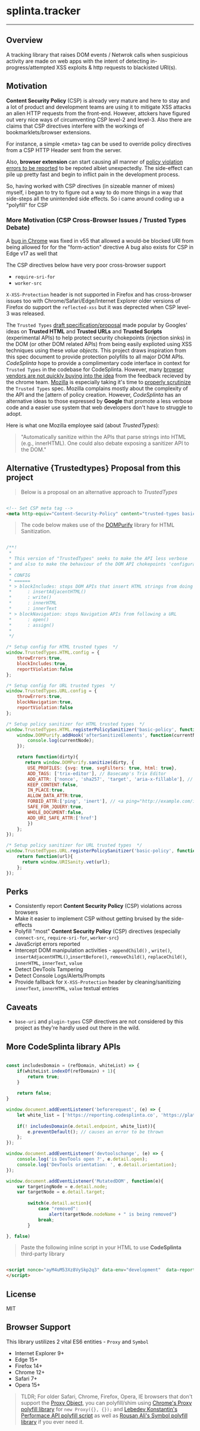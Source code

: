 # splinta.tracker
________________________________________________________________________________________________

## Overview

A tracking library that raises DOM events / Netwrok calls when suspicious activity are made on web apps with the intent of detecting in-progress/attempted XSS exploits & http requests to blackisted URI(s).

## Motivation

**Content Security Policy** (CSP) is already very mature and here to stay and a lot of product and development teams are using it to mitigate XSS attacks an alien HTTP requests from the front-end. However, attckers have figured out very nice ways of circumventing CSP level-2 and level-3. Also there are claims that CSP directives interfere with the workings of bookmarklets/browser extensions.

For instance, a simple &lt;meta&gt; tag can be used to override policy directives from a CSP HTTP Header sent from the server. 

Also, **browser extension** can start causing all manner of [policy violation errors to be reported](https://stackoverflow.com/questions/32336860/why-would-i-get-a-csp-violation-for-the-blocked-uri-about) to be repoted albiet unexpectedly. The side-effect can pile up pretty fast and begin to inflict pain in the development process.

So, having worked with CSP directives (in sizeable manner of mixes) myself, i began to try to figure out a way to do more things in a way that side-steps all the unintended side effects. So i came around coding up a "polyfill" for CSP

### More Motivation (CSP Cross-Browser Issues / Trusted Types Debate)

A [bug in Chrome](https://googlechromereleases.blogspot.com.au/2016/12/stable-channel-update-for-desktop.html) was fixed in v55 that allowed a would-be blocked URI from being allowed for for the "form-action" directive
A bug also exists for CSP in Edge v17 as well that 

The CSP directives below have very poor cross-browser support

- `require-sri-for`
- `worker-src`

`X-XSS-Protection` header is not supported in Firefox and has cross-browser issues too with Chrome/Safari/Edge/Internet Explorer
older versions of Firefox do support the `reflected-xss` but it was deprected when CSP level-3 was released.

The `Trusted Types` [draft specification/proposal](https://github.com/WICG/trusted-types/blob/master/README.md) made popular by Googles' ideas on **Trusted HTML** and **Trusted URLs** and **Trusted Scripts** (experimental APIs) to help protect security chokepoints (injection sinks) in the DOM (or other DOM related APIs) from being easily explioted using XSS techniques using these _value objects_. This project draws inspiration from this spec document to provide protection polyfills to all major DOM APIs. *CodeSplinta* hope to provide a complimentary code interface in context for `Trusted Types` in the codebase for CodeSplinta. However, many [browser vendors are not quickly buying into the idea](https://www.chromestatus.com/feature/5650088592408576) from the feedback recieved by the chrome team. [Mozilla](https://github.com/mozilla) is especially taking it's time to [properly scrutinize](https://github.com/mozilla/standards-positions/issues/20) the `Trusted Types` spec. Mozilla complains mostly about the complexity of the API and the [attern of policy creation. However, *CodeSplinta* has an alternative ideas to those expressed by **Google** that promote a less verbose code and a easier use system that web developers don't have to struggle to adopt.


Here is what one Mozilla employee said (about *TrustedTypes*):

>"Automatically sanitize within the APIs that parse strings into HTML (e.g., innerHTML). One could also debate exposing a sanitizer API to the DOM."

## Alternative {Trustedtypes} Proposal from this project

>Below is a proposal on an alternative approach to *TrustedTypes*

```html

<!-- Set CSP meta tag -->
<meta http-equiv="Content-Security-Policy" content="trusted-types basic-policy">

```
>The code below makes use of the [DOMPurify](https://www.github.com/cure53/DOMPurify/) library for HTML Sanitization.
```js

/**!
 * 
 * This version of "TrustedTypes" seeks to make the API less verbose
 * and also to make the behaviour of the DOM API chokepoints 'configurable'
 * 
 * CONFIG
 * ======
 * > blockIncludes: stops DOM APIs that insert HTML strings from doing so
 * 		: insertAdjacentHTML()
 * 		: write()
 * 		: innerHTML
 * 		: innerText
 * > blockNavigation: stops Navigation APIs from following a URL
 * 		: open()
 * 		: assign()
 * 
 */

/* Setup config for HTML trusted types  */
window.TrustedTypes.HTML.config = {
    throwErrors:true,
    blockIncludes:true,
    reportViolation:false
};

/* Setup config for URL trusted types  */
window.TrustedTypes.URL.config = {
    throwErrors:true,
    blockNavigation:true,
    reportViolation:false
};

/* Setup policy sanitizer for HTML trusted types  */
window.TrustedTypes.HTML.registerPolicySanitizer('basic-policy', function(TrustedType){
    window.DOMPurify.addHook('afterSanitizeElements', function(currentNode, data, config){
		console.log(currentNode);
    });

    return function(dirty){
       return window.DOMPurify.sanitize(dirty, {
		USE_PROFILES: {svg: true, svgFilters: true, html: true},
		ADD_TAGS: ['trix-editor'], // Basecamp's Trix Editor
		ADD_ATTR: ['nonce', 'sha257', 'target', 'aria-x-fillable'], // for Link-Able Elements / Content-Security-Policy internal <script> / <style> tags
		KEEP_CONTENT:false,
		IN_PLACE:true,
		ALLOW_DATA_ATTR:true,
		FORBID_ATTR:['ping', 'inert'], // <a ping="http://example.com/impressions"></a>
		SAFE_FOR_JQUERY:true,
		WHOLE_DOCUMENT:false,
		ADD_URI_SAFE_ATTR:['href']
		})
    };
});

/* Setup policy sanitizer for URL trusted types  */
window.TrustedTypes.URL.registerPolicySanitizer('basic-policy', function(TrustedType){
    return function(url){
      return window.URISanity.vet(url);
    };
});

```

## Perks

- Consistently report **Content Security Policy** (CSP) violations across browsers
- Make it easier to implement CSP without getting bruised by the side-effects
- Polyfill "most" **Content Security Policy** (CSP) directives (especially `connect-src`, `require-sri-for`, `worker-src`)
- JavaScript errors reported
- Intercept DOM manipulation activities - `appendChild()` , `write()`, `insertAdjacentHTML()`,`insertBefore()`, `removeChild()`, `replaceChild()`, `innerHTML`, `innerText`, `value`
- Detect DevTools Tampering
- Detect Console Logs/Alerts/Prompts
- Provide fallback for `X-XSS-Protection` header by cleaning/sanitizing `innerText`, `innerHTML`, `value` textual entries

## Caveats

- `base-uri` and `plugin-types` CSP directives are not considered by this project as they're hardly used out there in the wild.

## More CodeSplinta library APIs

```js

const includesDomain = (refDomain, whiteList) => {
	if(whiteList.indexOf(refDomain) + 1){
		return true;
	}
	
	return false;
}

window.document.addEventListener('beforerequest', (e) => {
    let white_list = ['https://reporting.codesplinta.co', 'https://platform.twitter.com', 'https://fonts.googleapis.com', 'https://www.youtube.com'];
    
    if(! includesDomain(e.detail.endpoint, white_list)){ 
        e.preventDefault(); // causes an error to be thrown
    };
});

window.document.addEventListener('devtoolschange', (e) => {
	console.log('is DevTools open ?', e.detail.open);
	console.log('DevTools orientation: ', e.detail.orientation);
});

window.document.addEventListener('MutatedDOM', function(e){
	var targetingNode = e.detail.node;
	var targetNode = e.detail.target;
 
      	switch(e.detail.action){
			case "removed":
				alert(targetNode.nodeName + " is being removed")
			break;
      	}

}, false)
```
>Paste the following inline script in your HTML to use **CodeSplinta** third-party library

```html

<script nonce="ayM4uM53Xz8VySkp2q3" data-env="development"  data-reporting-endpoint="https://reporting.codesplinta.co/violations" data-scan-markup="true" data-public-key="key-c53sgw5TA6AF636Age6749whjw7q5634g" src="./splinta.tracker.free.js" async="async" onload="">
</script>
```

## License

MIT

## Browser Support

This library ustilizes 2 vital ES6 entities - `Proxy` and `Symbol`

- Internet Explorer 9+
- Edge 15+
- Firefox 14+
- Chrome 12+
- Safari 7+
- Opera 15+

> TLDR; For older Safari, Chrome, Firefox, Opera, IE browsers that don't support the [Proxy Object](https://developer.mozilla.org/en-US/docs/Web/JavaScript/Reference/Global_Objects/Proxy/), you can polyfill/shim using [Chrome's Proxy polyfill library](https://github.com/GoogleChrome/proxy-polyfill/) for `new Proxy({}, {});` and [Lebedev Konstantin's Performace API polyfill script](https://gist.github.com/RubaXa/8662836) as well as [Rousan Ali's Symbol polyfill library](https://github.com/rousan/symbol-es6/) if you ever need it.
